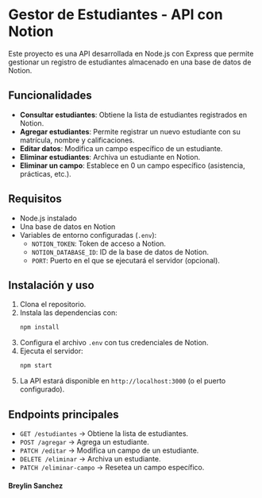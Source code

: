 # Gestor de Estudiantes - API con Notion

Este proyecto es una API desarrollada en Node.js con Express que permite gestionar un registro de estudiantes almacenado en una base de datos de Notion.

## Funcionalidades
- **Consultar estudiantes**: Obtiene la lista de estudiantes registrados en Notion.
- **Agregar estudiantes**: Permite registrar un nuevo estudiante con su matrícula, nombre y calificaciones.
- **Editar datos**: Modifica un campo específico de un estudiante.
- **Eliminar estudiantes**: Archiva un estudiante en Notion.
- **Eliminar un campo**: Establece en 0 un campo específico (asistencia, prácticas, etc.).

## Requisitos
- Node.js instalado
- Una base de datos en Notion
- Variables de entorno configuradas (`.env`):
  - `NOTION_TOKEN`: Token de acceso a Notion.
  - `NOTION_DATABASE_ID`: ID de la base de datos de Notion.
  - `PORT`: Puerto en el que se ejecutará el servidor (opcional).

## Instalación y uso
1. Clona el repositorio.
2. Instala las dependencias con:
   ```sh
   npm install
   ```
3. Configura el archivo `.env` con tus credenciales de Notion.
4. Ejecuta el servidor:
   ```sh
   npm start
   ```
5. La API estará disponible en `http://localhost:3000` (o el puerto configurado).

## Endpoints principales
- `GET /estudiantes` → Obtiene la lista de estudiantes.
- `POST /agregar` → Agrega un estudiante.
- `PATCH /editar` → Modifica un campo de un estudiante.
- `DELETE /eliminar` → Archiva un estudiante.
- `PATCH /eliminar-campo` → Resetea un campo específico.

#### Breylin Sanchez

